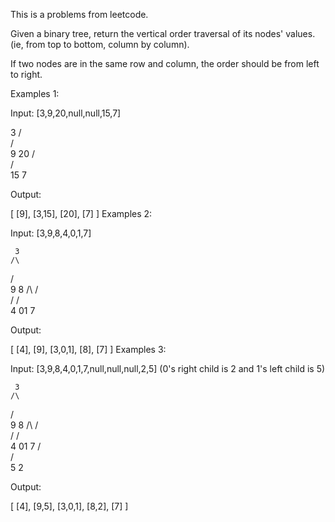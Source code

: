 This is a problems from leetcode.

Given a binary tree, return the vertical order traversal of its nodes' values. (ie, from top to bottom, column by column).

If two nodes are in the same row and column, the order should be from left to right.

Examples 1:

Input: [3,9,20,null,null,15,7]

   3
  /\
 /  \
 9  20
    /\
   /  \
  15   7 

Output:

[
  [9],
  [3,15],
  [20],
  [7]
]
Examples 2:

Input: [3,9,8,4,0,1,7]

     3
    /\
   /  \
   9   8
  /\  /\
 /  \/  \
 4  01   7 

Output:

[
  [4],
  [9],
  [3,0,1],
  [8],
  [7]
]
Examples 3:

Input: [3,9,8,4,0,1,7,null,null,null,2,5] (0's right child is 2 and 1's left child is 5)

     3
    /\
   /  \
   9   8
  /\  /\
 /  \/  \
 4  01   7
    /\
   /  \
   5   2

Output:

[
  [4],
  [9,5],
  [3,0,1],
  [8,2],
  [7]
]